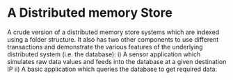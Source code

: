 # A Distributed memory Store 
A crude version of a distributed memory store systems which are indexed using a folder structure. It also has two other components to use different transactions and demonstrate the various features of the underlying distributed system (i.e. the database): i) A sensor application which simulates raw data values and feeds into the database at a given destination IP ii) A basic application which queries the database to get required data.
